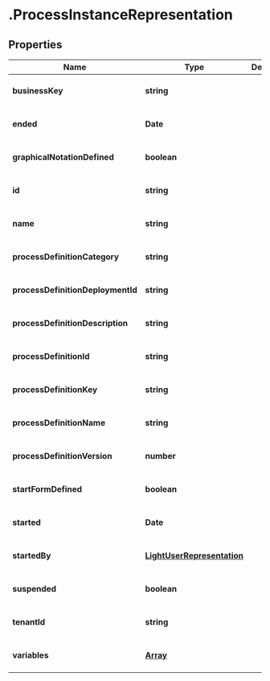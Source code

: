 # .ProcessInstanceRepresentation

## Properties
Name | Type | Description | Notes
------------ | ------------- | ------------- | -------------
**businessKey** | **string** |  | [optional] [default to null]
**ended** | **Date** |  | [optional] [default to null]
**graphicalNotationDefined** | **boolean** |  | [optional] [default to null]
**id** | **string** |  | [optional] [default to null]
**name** | **string** |  | [optional] [default to null]
**processDefinitionCategory** | **string** |  | [optional] [default to null]
**processDefinitionDeploymentId** | **string** |  | [optional] [default to null]
**processDefinitionDescription** | **string** |  | [optional] [default to null]
**processDefinitionId** | **string** |  | [optional] [default to null]
**processDefinitionKey** | **string** |  | [optional] [default to null]
**processDefinitionName** | **string** |  | [optional] [default to null]
**processDefinitionVersion** | **number** |  | [optional] [default to null]
**startFormDefined** | **boolean** |  | [optional] [default to null]
**started** | **Date** |  | [optional] [default to null]
**startedBy** | [**LightUserRepresentation**](LightUserRepresentation.md) |  | [optional] [default to null]
**suspended** | **boolean** |  | [optional] [default to null]
**tenantId** | **string** |  | [optional] [default to null]
**variables** | [**Array<RestVariable>**](RestVariable.md) |  | [optional] [default to null]


